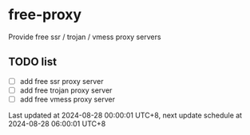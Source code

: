 
# free-proxy
Provide free ssr / trojan / vmess proxy servers


## TODO list
- [ ] add free ssr proxy server
- [ ] add free trojan proxy server
- [ ] add free vmess proxy server

Last updated at 2024-08-28 00:00:01 UTC+8, next update schedule at 2024-08-28 06:00:01 UTC+8

